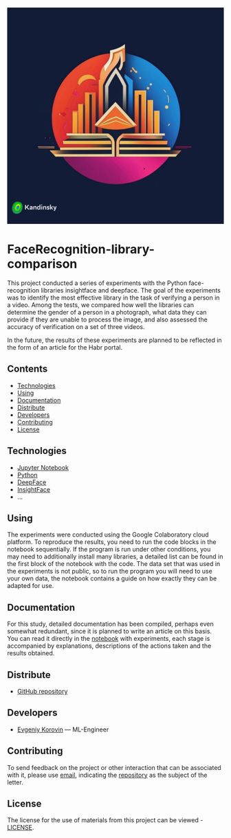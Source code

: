 <a><img src="Data/poster.jpg"></a>
# FaceRecognition-library-comparison
This project conducted a series of experiments with the Python face-recognition libraries insightface and deepface. The goal of the experiments was to identify the most effective library in the task of verifying a person in a video. Among the tests, we compared how well the libraries can determine the gender of a person in a photograph, what data they can provide if they are unable to process the image, and also assessed the accuracy of verification on a set of three videos.

In the future, the results of these experiments are planned to be reflected in the form of an article for the Habr portal.

## Сontents
- [Technologies](#technologies)
- [Using](#using)
- [Documentation](#documentation)
- [Distribute](#distribute)
- [Developers](#developers)
- [Contributing](#contributing)
- [License](#license)

## Technologies
- [Jupyter Notebook](https://jupyter.org/)
- [Python](https://www.python.org/)
- [DeepFace](https://pypi.org/project/deepface/)
- [InsightFace](https://insightface.ai/)
- ...

## Using
The experiments were conducted using the Google Colaboratory cloud platform. To reproduce the results, you need to run the code blocks in the notebook sequentially. If the program is run under other conditions, you may need to additionally install many libraries, a detailed list can be found in the first block of the notebook with the code. The data set that was used in the experiments is not public, so to run the program you will need to use your own data, the notebook contains a guide on how exactly they can be adapted for use.

## Documentation
For this study, detailed documentation has been compiled, perhaps even somewhat redundant, since it is planned to write an article on this basis. You can read it directly in the [notebook](Code/Experiment-comparing-libraries.ipynb) with experiments, each stage is accompanied by explanations, descriptions of the actions taken and the results obtained.

## Distribute
- [GitHub repository](https://github.com/EvgeniyKorovin1/FaceRecognition-library-comparison)

## Developers
- [Evgeniy Korovin](https://github.com/EvgeniyKorovin1) — ML-Engineer

## Contributing
To send feedback on the project or other interaction that can be associated with it, please use [email](https://mail.google.com/mail/?view=cm&fs=1&to=korovinevgeniyalexeyevich@gmail.com&su=FaceRecognition-library-comparison), indicating the [repository](https://github.com/EvgeniyKorovin1/FaceRecognition-library-comparison) as the subject of the letter.

## License
The license for the use of materials from this project can be viewed - [LICENSE](LICENSE).
